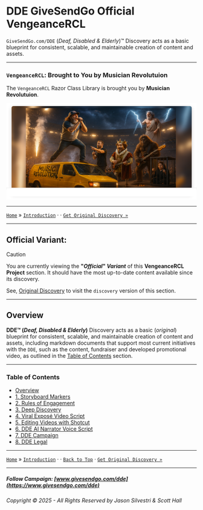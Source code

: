 ﻿# DDE GiveSendGo Official VengeanceRCL

`GiveSendGo.com/DDE` (_Deaf, Disabled & Elderly_)™ Discovery acts as a basic blueprint for consistent, scalable, and maintainable creation of content and assets.

---

### `VengeanceRCL`: Brought to You by Musician Revolutuion

The `VengeanceRCL` Razor Class Library is brought you by **Musician Revolutuion**.

![Musician Revolutuion](https://github.com/JasonSilvestri/VengeanceRCL/blob/master/VengeanceRCL/wwwroot/images/musician-revolution-splash.png)

---

[`Home`](./../../../README.md) » [`Introduction`](./README.md) · · [`Get Original Discovery »`](../Discovery/README.md) 

---

## **Official Variant:**

> [!CAUTION]
> You are currently viewing the **"_Official_" _Variant_** of this **VengeanceRCL Project** section.  It should have the most up-to-date content available since its discovery.
>
> See, [Original Discovery](../Discovery/README.md) to visit the `discovery` version of this section.

---

## **Overview**


**DDE™ (_Deaf, Disabled & Elderly_)** Discovery acts as a basic (_original_) blueprint for consistent, scalable, and maintainable creation of content and assets, including markdown documents that support most current initiatives with the `DDE`, such as the content, fundraiser and developed promotional video, as outlined in the [Table of Contents](#table-of-contents) section.

---

### Table of Contents

- [Overview](#overview)
- [1. Storyboard Markers](./StoryboardMarkers.md)
- [2. Rules of Engagement](./RulesofEngagement.md)
- [3. Deep Discovery](./DeepDiscovery.md)
- [4. Viral Exposé Video Script](./ViralExposeVideoScript.md)
- [5. Editing Videos with Shotcut](./EditingVideoswithShotcut.md)
- [6. DDE AI Narrator Voice Script](./DdeGiveSendGoAiVoices.md)
- [7. DDE Campaign](./DdeGiveSendGoCampaignSync.md)
- [8. DDE Legal](./DdeGiveSendGoLegal.md)

---

[`Home`](./../../../README.md) » [`Introduction`](./README.md) · · [`Back to Top`](#table-of-contents) · [`Get Original Discovery »`](../Discovery/README.md) 

---

##### Follow Campaign: [www.givesendgo.com/dde](https://www.givesendgo.com/dde)

###### Copyright © 2025 - All Rights Reserved by Jason Silvestri & Scott Hall